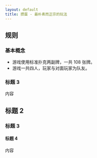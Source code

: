 ```yaml
---
layout: default
title: 掼蛋 - 最朴素而正宗的玩法
---
```

## 规则
### 基本概念
- 游戏使用标准扑克两副牌，一共 108 张牌。
- 游戏一共四人，玩家与对面玩家为队友。
### 标题 3
内容
## 标题 2
### 标题 3
#### 标题 4
内容